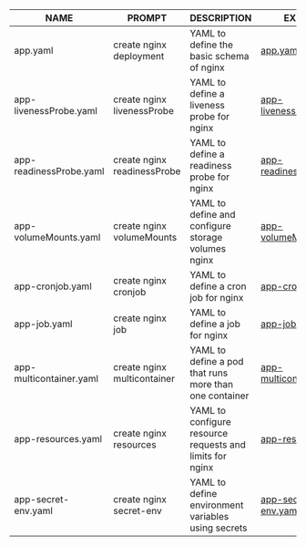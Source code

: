 
| NAME| PROMPT | DESCRIPTION | EXAMPLE |
|-|-|-|-|
| app.yaml| create nginx deployment | YAML to define the basic schema of nginx              | [app.yaml](app.yaml)                 |
| app-livenessProbe.yaml      | create nginx livenessProbe | YAML to define a liveness probe for nginx                    | [app-livenessProbe.yaml](app-livenessProbe.yaml) |
| app-readinessProbe.yaml     | create nginx readinessProbe | YAML to define a readiness probe for nginx                   | [app-readinessProbe.yaml](app-readinessProbe.yaml) |
| app-volumeMounts.yaml       | create nginx volumeMounts | YAML to define and configure storage volumes nginx       | [app-volumeMounts.yaml](app-volumeMounts.yaml) |
| app-cronjob.yaml            | create nginx cronjob| YAML to define a cron job for nginx                       | [app-cronjob.yaml](app-cronjob.yaml) |
| app-job.yaml                |create nginx job | YAML to define a job for nginx                            | [app-job.yaml](app-job.yaml) |
| app-multicontainer.yaml     | create nginx multicontainer | YAML to define a pod that runs more than one container                  | [app-multicontainer.yaml](app-multicontainer.yaml) |
| app-resources.yaml          | create nginx resources | YAML to configure resource requests and limits for nginx     | [app-resources.yaml](app-resources.yaml) |
| app-secret-env.yaml         | create nginx secret-env    | YAML to define environment variables using secrets                      | [app-secret-env.yaml](app-secret-env.yaml) |